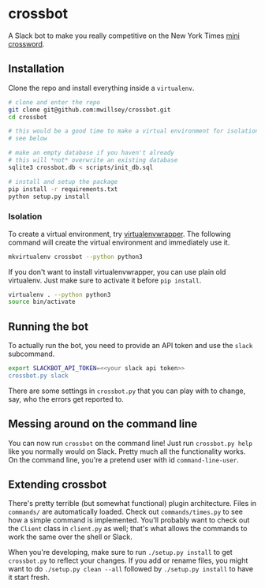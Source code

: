 # crossbot

A Slack bot to make you really competitive on the New York Times
[mini crossword](http://www.nytimes.com/crosswords/game/mini).

## Installation

Clone the repo and install everything inside a `virtualenv`.
```sh
# clone and enter the repo
git clone git@github.com:mwillsey/crossbot.git
cd crossbot

# this would be a good time to make a virtual environment for isolation
# see below

# make an empty database if you haven't already
# this will *not* overwrite an existing database
sqlite3 crossbot.db < scripts/init_db.sql

# install and setup the package
pip install -r requirements.txt
python setup.py install
```

### Isolation

To create a virtual environment, try 
[virtualenvwrapper](http://virtualenvwrapper.readthedocs.io/en/latest/index.html).
The following command will create the virtual environment and immediately use
it.
```sh
mkvirtualenv crossbot --python python3
```

If you don't want to install virtualenvwrapper, you can use plain old
virtualenv. Just make sure to activate it before `pip install`.
```sh
virtualenv . --python python3
source bin/activate
```

## Running the bot

To actually run the bot, you need to provide an API token and use the `slack` subcommand.
```sh
export SLACKBOT_API_TOKEN=<<your slack api token>>
crossbot.py slack
```

There are some settings in `crossbot.py` that you can play with to change, say,
who the errors get reported to.

## Messing around on the command line

You can now run `crossbot` on the command line! Just run `crossbot.py help`
like you normally would on Slack. Pretty much all the functionality works. On
the command line, you're a pretend user with id `command-line-user`.

## Extending crossbot

There's pretty terrible (but somewhat functional) plugin architecture. Files in
`commands/` are automatically loaded. Check out `commands/times.py` to see how a
simple command is implemented. You'll probably want to check out the `Client`
class in `client.py` as well; that's what allows the commands to work the same
over the shell or Slack.

When you're developing, make sure to run `./setup.py install` to get
`crossbot.py` to reflect your changes. If you add or rename files, you might
want to do `./setup.py clean --all` followed by `./setup.py install` to have it
start fresh.

